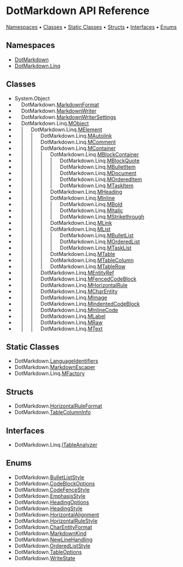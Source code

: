 # DotMarkdown API Reference

[Namespaces](#namespaces) &#x2022; [Classes](#classes) &#x2022; [Static Classes](#static-classes) &#x2022; [Structs](#structs) &#x2022; [Interfaces](#interfaces) &#x2022; [Enums](#enums)

## Namespaces

* [DotMarkdown](DotMarkdown/README.md)
* [DotMarkdown.Linq](DotMarkdown/Linq/README.md)

## Classes

* System\.Object
* &emsp; DotMarkdown\.[MarkdownFormat](DotMarkdown/MarkdownFormat/README.md)
* &emsp; DotMarkdown\.[MarkdownWriter](DotMarkdown/MarkdownWriter/README.md)
* &emsp; DotMarkdown\.[MarkdownWriterSettings](DotMarkdown/MarkdownWriterSettings/README.md)
* &emsp; DotMarkdown\.Linq\.[MObject](DotMarkdown/Linq/MObject/README.md)
* &emsp; \| &emsp; DotMarkdown\.Linq\.[MElement](DotMarkdown/Linq/MElement/README.md)
* &emsp; \| &emsp; \| &emsp; DotMarkdown\.Linq\.[MAutolink](DotMarkdown/Linq/MAutolink/README.md)
* &emsp; \| &emsp; \| &emsp; DotMarkdown\.Linq\.[MComment](DotMarkdown/Linq/MComment/README.md)
* &emsp; \| &emsp; \| &emsp; DotMarkdown\.Linq\.[MContainer](DotMarkdown/Linq/MContainer/README.md)
* &emsp; \| &emsp; \| &emsp; \| &emsp; DotMarkdown\.Linq\.[MBlockContainer](DotMarkdown/Linq/MBlockContainer/README.md)
* &emsp; \| &emsp; \| &emsp; \| &emsp; \| &emsp; DotMarkdown\.Linq\.[MBlockQuote](DotMarkdown/Linq/MBlockQuote/README.md)
* &emsp; \| &emsp; \| &emsp; \| &emsp; \| &emsp; DotMarkdown\.Linq\.[MBulletItem](DotMarkdown/Linq/MBulletItem/README.md)
* &emsp; \| &emsp; \| &emsp; \| &emsp; \| &emsp; DotMarkdown\.Linq\.[MDocument](DotMarkdown/Linq/MDocument/README.md)
* &emsp; \| &emsp; \| &emsp; \| &emsp; \| &emsp; DotMarkdown\.Linq\.[MOrderedItem](DotMarkdown/Linq/MOrderedItem/README.md)
* &emsp; \| &emsp; \| &emsp; \| &emsp; \| &emsp; DotMarkdown\.Linq\.[MTaskItem](DotMarkdown/Linq/MTaskItem/README.md)
* &emsp; \| &emsp; \| &emsp; \| &emsp; DotMarkdown\.Linq\.[MHeading](DotMarkdown/Linq/MHeading/README.md)
* &emsp; \| &emsp; \| &emsp; \| &emsp; DotMarkdown\.Linq\.[MInline](DotMarkdown/Linq/MInline/README.md)
* &emsp; \| &emsp; \| &emsp; \| &emsp; \| &emsp; DotMarkdown\.Linq\.[MBold](DotMarkdown/Linq/MBold/README.md)
* &emsp; \| &emsp; \| &emsp; \| &emsp; \| &emsp; DotMarkdown\.Linq\.[MItalic](DotMarkdown/Linq/MItalic/README.md)
* &emsp; \| &emsp; \| &emsp; \| &emsp; \| &emsp; DotMarkdown\.Linq\.[MStrikethrough](DotMarkdown/Linq/MStrikethrough/README.md)
* &emsp; \| &emsp; \| &emsp; \| &emsp; DotMarkdown\.Linq\.[MLink](DotMarkdown/Linq/MLink/README.md)
* &emsp; \| &emsp; \| &emsp; \| &emsp; DotMarkdown\.Linq\.[MList](DotMarkdown/Linq/MList/README.md)
* &emsp; \| &emsp; \| &emsp; \| &emsp; \| &emsp; DotMarkdown\.Linq\.[MBulletList](DotMarkdown/Linq/MBulletList/README.md)
* &emsp; \| &emsp; \| &emsp; \| &emsp; \| &emsp; DotMarkdown\.Linq\.[MOrderedList](DotMarkdown/Linq/MOrderedList/README.md)
* &emsp; \| &emsp; \| &emsp; \| &emsp; \| &emsp; DotMarkdown\.Linq\.[MTaskList](DotMarkdown/Linq/MTaskList/README.md)
* &emsp; \| &emsp; \| &emsp; \| &emsp; DotMarkdown\.Linq\.[MTable](DotMarkdown/Linq/MTable/README.md)
* &emsp; \| &emsp; \| &emsp; \| &emsp; DotMarkdown\.Linq\.[MTableColumn](DotMarkdown/Linq/MTableColumn/README.md)
* &emsp; \| &emsp; \| &emsp; \| &emsp; DotMarkdown\.Linq\.[MTableRow](DotMarkdown/Linq/MTableRow/README.md)
* &emsp; \| &emsp; \| &emsp; DotMarkdown\.Linq\.[MEntityRef](DotMarkdown/Linq/MEntityRef/README.md)
* &emsp; \| &emsp; \| &emsp; DotMarkdown\.Linq\.[MFencedCodeBlock](DotMarkdown/Linq/MFencedCodeBlock/README.md)
* &emsp; \| &emsp; \| &emsp; DotMarkdown\.Linq\.[MHorizontalRule](DotMarkdown/Linq/MHorizontalRule/README.md)
* &emsp; \| &emsp; \| &emsp; DotMarkdown\.Linq\.[MCharEntity](DotMarkdown/Linq/MCharEntity/README.md)
* &emsp; \| &emsp; \| &emsp; DotMarkdown\.Linq\.[MImage](DotMarkdown/Linq/MImage/README.md)
* &emsp; \| &emsp; \| &emsp; DotMarkdown\.Linq\.[MIndentedCodeBlock](DotMarkdown/Linq/MIndentedCodeBlock/README.md)
* &emsp; \| &emsp; \| &emsp; DotMarkdown\.Linq\.[MInlineCode](DotMarkdown/Linq/MInlineCode/README.md)
* &emsp; \| &emsp; \| &emsp; DotMarkdown\.Linq\.[MLabel](DotMarkdown/Linq/MLabel/README.md)
* &emsp; \| &emsp; \| &emsp; DotMarkdown\.Linq\.[MRaw](DotMarkdown/Linq/MRaw/README.md)
* &emsp; \| &emsp; \| &emsp; DotMarkdown\.Linq\.[MText](DotMarkdown/Linq/MText/README.md)

## Static Classes

* DotMarkdown\.[LanguageIdentifiers](DotMarkdown/LanguageIdentifiers/README.md)
* DotMarkdown\.[MarkdownEscaper](DotMarkdown/MarkdownEscaper/README.md)
* DotMarkdown\.Linq\.[MFactory](DotMarkdown/Linq/MFactory/README.md)

## Structs

* DotMarkdown\.[HorizontalRuleFormat](DotMarkdown/HorizontalRuleFormat/README.md)
* DotMarkdown\.[TableColumnInfo](DotMarkdown/TableColumnInfo/README.md)

## Interfaces

* DotMarkdown\.Linq\.[ITableAnalyzer](DotMarkdown/Linq/ITableAnalyzer/README.md)

## Enums

* DotMarkdown\.[BulletListStyle](DotMarkdown/BulletListStyle/README.md)
* DotMarkdown\.[CodeBlockOptions](DotMarkdown/CodeBlockOptions/README.md)
* DotMarkdown\.[CodeFenceStyle](DotMarkdown/CodeFenceStyle/README.md)
* DotMarkdown\.[EmphasisStyle](DotMarkdown/EmphasisStyle/README.md)
* DotMarkdown\.[HeadingOptions](DotMarkdown/HeadingOptions/README.md)
* DotMarkdown\.[HeadingStyle](DotMarkdown/HeadingStyle/README.md)
* DotMarkdown\.[HorizontalAlignment](DotMarkdown/HorizontalAlignment/README.md)
* DotMarkdown\.[HorizontalRuleStyle](DotMarkdown/HorizontalRuleStyle/README.md)
* DotMarkdown\.[CharEntityFormat](DotMarkdown/CharEntityFormat/README.md)
* DotMarkdown\.[MarkdownKind](DotMarkdown/MarkdownKind/README.md)
* DotMarkdown\.[NewLineHandling](DotMarkdown/NewLineHandling/README.md)
* DotMarkdown\.[OrderedListStyle](DotMarkdown/OrderedListStyle/README.md)
* DotMarkdown\.[TableOptions](DotMarkdown/TableOptions/README.md)
* DotMarkdown\.[WriteState](DotMarkdown/WriteState/README.md)
